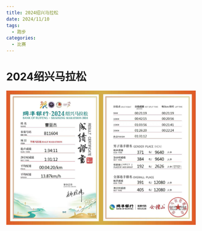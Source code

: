 ```yaml
---
title: 2024绍兴马拉松
date: 2024/11/10
tags:
  - 跑步
categories:
  - 比赛
---
```


# 2024绍兴马拉松

![](../img/21.png)
